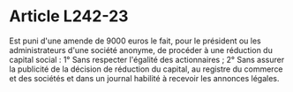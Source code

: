 # Article L242-23

Est puni d'une amende de 9000 euros le fait, pour le président ou les administrateurs d'une société anonyme, de procéder à une réduction du capital social :   1° Sans respecter l'égalité des actionnaires ;   2° Sans assurer la publicité de la décision de réduction du capital, au registre du commerce et des sociétés et dans un journal habilité à recevoir les annonces légales.